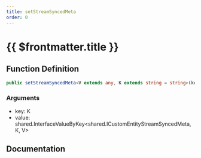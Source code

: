 ```yaml
---
title: setStreamSyncedMeta
order: 0
---
```


# {{ $frontmatter.title }}

## Function Definition

```ts
public setStreamSyncedMeta<V extends any, K extends string = string>(key: K, value: shared.InterfaceValueByKey<shared.ICustomEntityStreamSyncedMeta, K, V>): void;
```

### Arguments

* key: K
* value: shared.InterfaceValueByKey\<shared.ICustomEntityStreamSyncedMeta, K, V\>

## Documentation

<!--@include: ./parts/setStreamSyncedMeta.md-->
